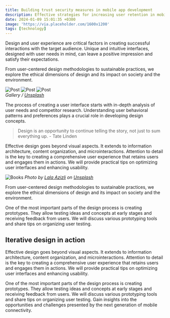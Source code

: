 ```yaml
---
title: Building trust security measures in mobile app development
description: Effective strategies for increasing user retention in mobile apps, from push notification best practices to gamification techniques that keep users coming back for more.
date: 2024-01-09 15:01:35 +0300
image: 'https://via.placeholder.com/1600x1200'
tags: [technology]
---
```

Design and user experience are critical factors in creating successful interactions with the target audience. Unique and intuitive interfaces, designed with user needs in mind, can leave a positive impression and satisfy their expectations.

From user-centered design methodologies to sustainable practices, we explore the ethical dimensions of design and its impact on society and the environment.

<div class="gallery-box">
  <div class="gallery">
    <img src="https://via.placeholder.com/1600x1200" loading="lazy" alt="Post">
    <img src="https://via.placeholder.com/1600x1200" loading="lazy" alt="Post">
    <img src="https://via.placeholder.com/1600x1200" loading="lazy" alt="Post">
  </div>
  <em>Gallery / <a href="https://via.placeholder.com/1600x1200" target="_blank">Unsplash</a></em>
</div>

The process of creating a user interface starts with in-depth analysis of user needs and competitor research. Understanding user behavioral patterns and preferences plays a crucial role in developing design concepts.

> Design is an opportunity to continue telling the story, not just to sum everything up. - Tate Linden

Effective design goes beyond visual aspects. It extends to information architecture, content organization, and microinteractions. Attention to detail is the key to creating a comprehensive user experience that retains users and engages them in actions. We will provide practical tips on optimizing user interfaces and enhancing usability.

![Books](https://via.placeholder.com/1600x1200)
*Photo by [Lala Azizli](https://via.placeholder.com/1600x1200) on [Unsplash](https://via.placeholder.com/1600x1200)*

From user-centered design methodologies to sustainable practices, we explore the ethical dimensions of design and its impact on society and the environment.

One of the most important parts of the design process is creating prototypes. They allow testing ideas and concepts at early stages and receiving feedback from users. We will discuss various prototyping tools and share tips on organizing user testing.

## Iterative design in action

Effective design goes beyond visual aspects. It extends to information architecture, content organization, and microinteractions. Attention to detail is the key to creating a comprehensive user experience that retains users and engages them in actions. We will provide practical tips on optimizing user interfaces and enhancing usability.

One of the most important parts of the design process is creating prototypes. They allow testing ideas and concepts at early stages and receiving feedback from users. We will discuss various prototyping tools and share tips on organizing user testing. Gain insights into the opportunities and challenges presented by the next generation of mobile connectivity.